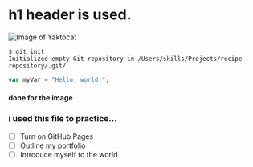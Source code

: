 # h1 header is used.
![Image of Yaktocat](https://octodex.github.com/images/yaktocat.png)
```
$ git init
Initialized empty Git repository in /Users/skills/Projects/recipe-repository/.git/
```

``` javascript
var myVar = "Hello, world!";
```
#### done for the image
### i used this file to practice...

- [ ] Turn on GitHub Pages
- [ ] Outline my portfolio
- [ ] Introduce myself to the world
